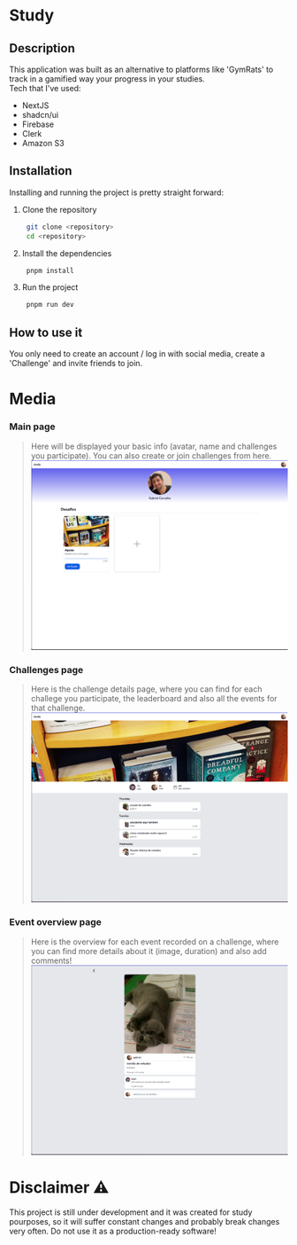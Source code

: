 # Study

## Description
This application was built as an alternative to platforms like 'GymRats' to track in a gamified way your progress
in your studies. <br />
Tech that I've used:
- NextJS
- shadcn/ui
- Firebase
- Clerk
- Amazon S3

## Installation
Installing and running the project is pretty straight forward:

1. Clone the repository
   ```bash
    git clone <repository>
    cd <repository>
   ```

2. Install the dependencies
   ```bash
    pnpm install
   ```

3. Run the project
   ```bash
    pnpm run dev
   ```

## How to use it
You only need to create an account / log in with social media, create a 'Challenge' and invite friends to join.

# Media

### Main page
> Here will be displayed your basic info (avatar, name and challenges you participate). You can also create or join challenges from here.
   ![preview](/public/mock_1.png)

### Challenges page
> Here is the challenge details page, where you can find for each challege you participate, the leaderboard and also all the events for that challenge.
   ![preview](/public/mock_2.png)

### Event overview page
> Here is the overview for each event recorded on a challenge, where you can find more details about it (image, duration) and also add comments!
   ![preview](/public/mock_3.png)

# Disclaimer ⚠️
This project is still under development and it was created for study pourposes, so it will suffer constant changes and probably break changes very often.
Do not use it as a production-ready software!